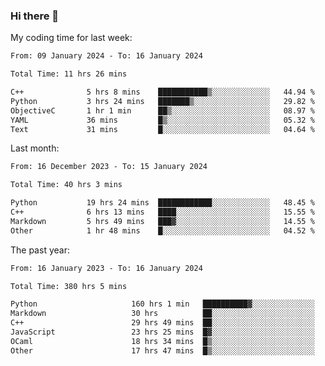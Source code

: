 ### Hi there 👋

My coding time for last week:

<!--START_SECTION:week-->

```txt
From: 09 January 2024 - To: 16 January 2024

Total Time: 11 hrs 26 mins

C++              5 hrs 8 mins    ███████████▒░░░░░░░░░░░░░   44.94 %
Python           3 hrs 24 mins   ███████▒░░░░░░░░░░░░░░░░░   29.82 %
ObjectiveC       1 hr 1 min      ██▒░░░░░░░░░░░░░░░░░░░░░░   08.97 %
YAML             36 mins         █▒░░░░░░░░░░░░░░░░░░░░░░░   05.32 %
Text             31 mins         █░░░░░░░░░░░░░░░░░░░░░░░░   04.64 %
```

<!--END_SECTION:week-->

Last month:

<!--START_SECTION:month-->

```txt
From: 16 December 2023 - To: 15 January 2024

Total Time: 40 hrs 3 mins

Python           19 hrs 24 mins  ████████████░░░░░░░░░░░░░   48.45 %
C++              6 hrs 13 mins   ████░░░░░░░░░░░░░░░░░░░░░   15.55 %
Markdown         5 hrs 49 mins   ███▓░░░░░░░░░░░░░░░░░░░░░   14.55 %
Other            1 hr 48 mins    █░░░░░░░░░░░░░░░░░░░░░░░░   04.52 %
```

<!--END_SECTION:month-->

The past year:

<!--START_SECTION:year-->

```txt
From: 16 January 2023 - To: 16 January 2024

Total Time: 380 hrs 5 mins

Python                     160 hrs 1 min   ██████████▓░░░░░░░░░░░░░░   42.10 %
Markdown                   30 hrs          ██░░░░░░░░░░░░░░░░░░░░░░░   07.90 %
C++                        29 hrs 49 mins  ██░░░░░░░░░░░░░░░░░░░░░░░   07.85 %
JavaScript                 23 hrs 25 mins  █▓░░░░░░░░░░░░░░░░░░░░░░░   06.16 %
OCaml                      18 hrs 34 mins  █▒░░░░░░░░░░░░░░░░░░░░░░░   04.89 %
Other                      17 hrs 47 mins  █▒░░░░░░░░░░░░░░░░░░░░░░░   04.68 %
```

<!--END_SECTION:year-->
